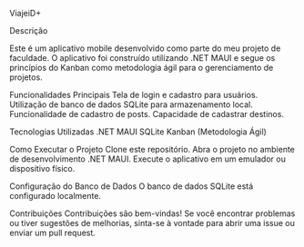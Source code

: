 ViajeiD+

Descrição

Este é um aplicativo mobile desenvolvido como parte do meu projeto de faculdade. O aplicativo foi construído utilizando .NET MAUI e segue os princípios do Kanban como metodologia ágil para o gerenciamento de projetos.

Funcionalidades Principais
Tela de login e cadastro para usuários.
Utilização de banco de dados SQLite para armazenamento local.
Funcionalidade de cadastro de posts.
Capacidade de cadastrar destinos.

Tecnologias Utilizadas
.NET MAUI
SQLite
Kanban (Metodologia Ágil)

Como Executar o Projeto
Clone este repositório.
Abra o projeto no ambiente de desenvolvimento .NET MAUI.
Execute o aplicativo em um emulador ou dispositivo físico.

Configuração do Banco de Dados
O banco de dados SQLite está configurado localmente. 

Contribuições
Contribuições são bem-vindas! Se você encontrar problemas ou tiver sugestões de melhorias, sinta-se à vontade para abrir uma issue ou enviar um pull request.
